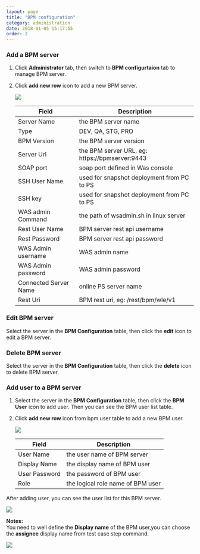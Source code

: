 ```yaml
---
layout: page
title: "BPM configuration"
category: administration
date: 2018-01-05 15:17:55
order: 2
---
```


### Add a BPM server
  1. Click **Administrator** tab, then switch to  **BPM configurtaion** tab to manage BPM server.  
  
  2. Click **add new row** icon to add a new BPM server.  
  
     ![][administrator_bpmserver]  

      |   Field                | Description                                                             |
      | ---------------------- |-------------------------------------------------------------------------|                                          
      | Server Name            | the BPM server name                                                                        |  
      | Type                   | DEV, QA, STG, PRO                                                          |
      | BPM Version            | the BPM server version                                                                        |
      | Server Url             | the BPM server URL, eg: https://bpmserver:9443                     |                                                                        
      | SOAP port              | soap port defined in Was console                                |
      | SSH User Name          | used for snapshot deployment from PC to PS                            | 
      | SSH key                | used for snapshot deployment from PC to PS                           |
      | WAS admin Command      | the path of wsadmin.sh  in linux server                                 |      
      | Rest User Name         | BPM server rest api username                                            |
      | Rest Password          | BPM server rest api password                                            |   
      | WAS Admin username     | WAS admin name                                                                        |
      | WAS Admin password     | WAS admin password                                                                        |  
      | Connected Server Name  | online PS server name               |
      | Rest Uri               | BPM rest uri, eg: /rest/bpm/wle/v1                                                           |   


### Edit BPM server
  Select the server in the **BPM Configuration** table, then click the	**edit** icon to edit a BPM server. 


### Delete BPM server
  Select the server in the **BPM Configuration** table, then click the **delete** icon to delete BPM server. 

### Add user to a BPM server
  1. Select the server in the **BPM Configuration** table, then click the **BPM User** icon to add user. Then you can see the BPM user list table. 
  
  2. Click **add new row** icon from bpm user table to add a new BPM user.  
	
     ![][administrator_bpmuser]           
	  
	 |   Field                | Description                                                             |
     | ---------------------- |-------------------------------------------------------------------------|                                          
     | User    Name           | the user name of BPM server                                              |  
     | Display Name           | the display name of BPM user                                          |
     | User Password          | the password of BPM user                                                |
     | Role                   | the logical role name of BPM user                                                    |  
 

  After adding user, you can see the user list for this BPM server.
  
  ![][administrator_bpmuserlist]    
	
**Notes:**   
You need to well define the **Display name** of the BPM user,you can choose the **assignee** display name from test case step command.

  ![][administrator_assignee]   
  
[administrator_bpmserver]: ../images/administrator/administrator_bpmserver.png
[administrator_bpmuser]: ../images/administrator/administrator_bpmuser.png
[administrator_bpmuserlist]: ../images/administrator/administrator_userlist.png
[administrator_assignee]: ../images/administrator/administrator_asignee.png
